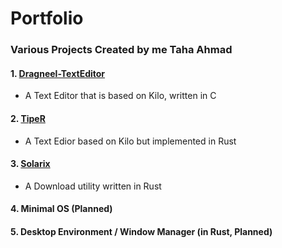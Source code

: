 # Portfolio

### Various Projects Created by me Taha Ahmad

#### 1. [Dragneel-TextEditor](https://github.com/Cylis-Dragneel/drg)
- A Text Editor that is based on Kilo, written in C

#### 2. [TipeR](https://github.com/Cylis-Dragneel/TipeR)
- A Text Edior based on Kilo but implemented in Rust

#### 3. [Solarix](https://github.com/Cylis-Dragneel/Solarix)
- A Download utility written in Rust

#### 4. Minimal OS (Planned)

#### 5. Desktop Environment / Window Manager (in Rust, Planned)
